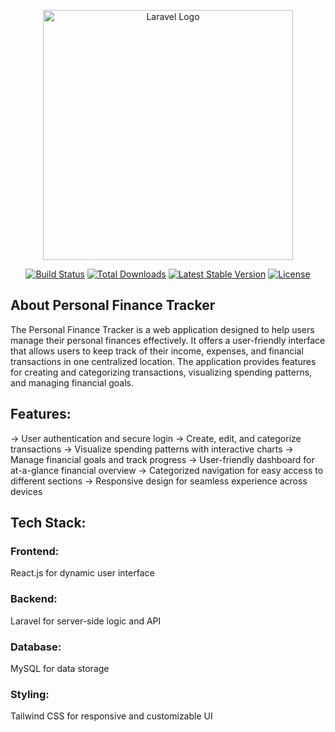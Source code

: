 <p align="center"><a href="https://laravel.com" target="_blank"><img src="https://raw.githubusercontent.com/laravel/art/master/logo-lockup/5%20SVG/2%20CMYK/1%20Full%20Color/laravel-logolockup-cmyk-red.svg" width="400" alt="Laravel Logo"></a></p>

<p align="center">
<a href="https://github.com/laravel/framework/actions"><img src="https://github.com/laravel/framework/workflows/tests/badge.svg" alt="Build Status"></a>
<a href="https://packagist.org/packages/laravel/framework"><img src="https://img.shields.io/packagist/dt/laravel/framework" alt="Total Downloads"></a>
<a href="https://packagist.org/packages/laravel/framework"><img src="https://img.shields.io/packagist/v/laravel/framework" alt="Latest Stable Version"></a>
<a href="https://packagist.org/packages/laravel/framework"><img src="https://img.shields.io/packagist/l/laravel/framework" alt="License"></a>
</p>

## About Personal Finance Tracker

The Personal Finance Tracker is a web application designed to help users manage their personal finances effectively. It offers a user-friendly interface that allows users to keep track of their income, expenses, and financial transactions in one centralized location. The application provides features for creating and categorizing transactions, visualizing spending patterns, and managing financial goals. 

## Features:

→ User authentication and secure login
→ Create, edit, and categorize transactions
→ Visualize spending patterns with interactive charts
→ Manage financial goals and track progress
→ User-friendly dashboard for at-a-glance financial overview
→ Categorized navigation for easy access to different sections
→ Responsive design for seamless experience across devices

## Tech Stack:

### Frontend:
React.js for dynamic user interface
### Backend:
Laravel for server-side logic and API
### Database:
MySQL for data storage
### Styling:
Tailwind CSS for responsive and customizable UI
